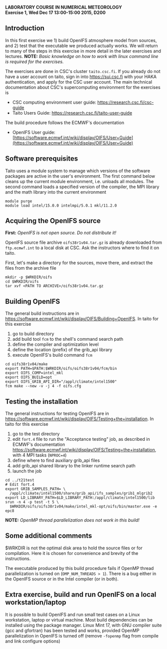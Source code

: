 **LABORATORY COURSE IN NUMERICAL METEOROLOGY**  
**Exercise 1, Wed Dec 17 13:00-15:00 2015, D200**

## Introduction

In this first exercise we 1) build OpenIFS atmosphere model from
sources, and 2) test that the executable we produced actually
works. We will return to many of the steps in this exercise in more
detail in the later exercises and lectures. **NOTE:** *Basic knowledge
on how to work with linux command line is required for the exercises.*

The exercises are done in CSC's cluster `taito.csc.fi`. If you already
do not have a user account on taito, sign in into <https://sui.csc.fi>
with your HAKA authentication, and apply for the CSC user account. The
main technical documentation about CSC's supercomputing environment for
the exercises is

* CSC computing environment user guide: <https://research.csc.fi/csc-guide>
* Taito Users Guide: <https://research.csc.fi/taito-user-guide>

The build procedure follows the ECMWF's documentation

* OpenIFS User guide: [https://software.ecmwf.int/wiki/display/OIFS/User+Guide](https://software.ecmwf.int/wiki/display/OIFS/User+Guide)


## Software prerequisites

Taito uses a module system to manage which versions of the software
packages are active in the user's environment. The first command below
cleans up the current module environment, i.e. unloads all
modules. The second command loads a specified version of the compiler,
the MPI library and the math library into the current environment

~~~~
module purge
module load intel/15.0.0 intelmpi/5.0.1 mkl/11.2.0
~~~~


## Acquiring the OpenIFS source

**First:** *OpenIFS is not open source. Do not distribute it!*

OpenIFS source file archive `oifs38r1v04.tar.gz` is already downloaded
from `ftp.ecmwf.int` to a local disk at CSC. Ask the instructors where
to find it on taito.

First, let's make a directory for the sources, move there, and extract
the files from the archive file

~~~~
mkdir -p $WRKDIR/oifs
cd $WRKDIR/oifs
tar xvf <PATH TO ARCHIVE>/oifs38r1v04.tar.gz
~~~~


## Building OpenIFS

The general build instructions are in
<https://software.ecmwf.int/wiki/display/OIFS/Building+OpenIFS>. In
taito for this exercise

1. go to build directory
2. add build tool `fcm` to the shell's command search path
3. define the compiler and optimization level
4. define the location (prefix) of the grib_api library
5. execute OpenIFS's build command `fcm`

~~~~
cd oifs38r1v04/make
export PATH=$PATH:$WRKDIR/oifs/oifs38r1v04/fcm/bin
export OIFS_COMP=intel_mkl
export OIFS_BUILD=opt
export OIFS_GRIB_API_DIR="/appl/climate/intel1500"
fcm make --new -v -j 4 -f oifs.cfg
~~~~


## Testing the installation

The general instructions for testing OpenIFS are in
<https://software.ecmwf.int/wiki/display/OIFS/Testing+the+installation>. In
taito for this exercise

1. go to the test directory
2. edit `fort.4` file to run the "Acceptance testing" job, as described in
   ECMWF's documentation
   <https://software.ecmwf.int/wiki/display/OIFS/Testing+the+installation>,
   with 4 MPI tasks (`NPROC=4`)
3. define where to find auxiliary grib_api files
4. add grib_api shared library to the linker runtime search path
5. launch the job

~~~~
cd ../t21test
# Edit fort.4
export GRIB_SAMPLES_PATH= \
  /appl/climate/intel1500/share/grib_api/ifs_samples/grib1_mlgrib2
export LD_LIBRARY_PATH=$LD_LIBRARY_PATH:/appl/climate/intel1500/lib
srun -n 4 -p test -t 5 \
  $WRKDIR/oifs/oifs38r1v04/make/intel_mkl-opt/oifs/bin/master.exe -e epc8
~~~~

**NOTE:** *OpenMP thread parallelization does not work in this build!*


## Some additional comments

$WRKDIR is not the optimal disk area to hold the source files or for
compilation. Here it is chosen for convenience and brevity of the
instructions.

The executable produced by this build procedure fails if OpenMP thread
parallelization is turned on (`OMP_NUM_THREADS > 1`). There is a bug
either in the OpenIFS source or in the Intel compiler (or in both).


## Extra exercise, build and run OpenIFS on a local workstation/laptop

It is possible to build OpenIFS and run small test cases on a Linux
workstation, laptop or virtual machine. Most build dependencies can be
installed using the package manager. Linux Mint 17, with GNU compiler
suite (gcc and gfortran) has been tested and works, provided OpenMP
parallelization in OpenIFS is turned off (remove `-fopenmp` flag from
compile and link configure options)
